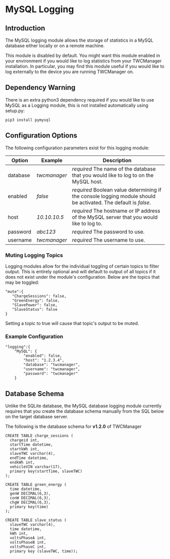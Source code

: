 # MySQL Logging

## Introduction

The MySQL logging module allows the storage of statistics in a MySQL database either locally or on a remote machine.

This module is disabled by default. You might want this module enabled in your environment if you would like to log statistics from your TWCManager installation. In particular, you may find this module useful if you would like to log externally to the device you are running TWCManager on.

## Dependency Warning

There is an extra python3 dependency required if you would like to use MySQL as a Logging module, this is not installed automatically using setup.py:

```pip3 install pymysql```

## Configuration Options

The following configuration parameters exist for this logging module:

| Option   | Example | Description |
| -------- | ------- | ----------- |
| database | *twcmanager* | *required* The name of the database that you would like to log to on the MySQL host. |
| enabled  | *false* | *required* Boolean value determining if the console logging module should be activated. The default is *false*. |
| host     | *10.10.10.5* | *required* The hostname or IP address of the MySQL server that you would like to log to. |
| password | *abc123* | *required* The password to use. |
| username | *twcmanager* | *required* The username to use. |

### Muting Logging Topics

Logging modules allow for the individual toggling of certain topics to filter output. This is entirely optional and will default to output of all topics if it does not exist under the module's configuration. Below are the topics that may be toggled:

```
"mute":{
   "ChargeSessions": false,
   "GreenEnergy": false,
   "SlavePower": false,
   "SlaveStatus": false
}
```

Setting a topic to true will cause that topic's output to be muted.

### Example Configuration

```
"logging":{
    "MySQL": {
        "enabled": false,
        "host": "1.2.3.4",
        "database": "twcmanager",
        "username": "twcmanager",
        "password": "twcmanager"
    }
```

## Database Schema

Unlike the SQLite database, the MySQL database logging module currently requires that you create the database schema manually from the SQL below on the target database server.

The following is the database schema for **v1.2.0** of TWCManager 

```
CREATE TABLE charge_sessions (
  chargeid int,
  startTime datetime,
  startkWh int,
  slaveTWC varchar(4),
  endTime datetime,
  endkWh int,
  vehicleVIN varchar(17),
  primary key(startTime, slaveTWC)
);

CREATE TABLE green_energy (
  time datetime,
  genW DECIMAL(6,3),
  conW DECIMAL(6,3),
  chgW DECIMAL(6,3),
  primary key(time)
);

CREATE TABLE slave_status (
  slaveTWC varchar(4), 
  time datetime, 
  kWh int, 
  voltsPhaseA int, 
  voltsPhaseB int, 
  voltsPhaseC int, 
  primary key (slaveTWC, time));
```
